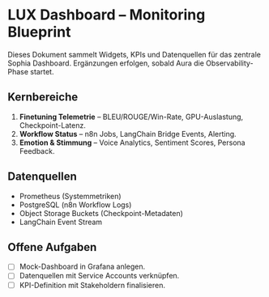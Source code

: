 # LUX Dashboard – Monitoring Blueprint

Dieses Dokument sammelt Widgets, KPIs und Datenquellen für das zentrale Sophia
Dashboard. Ergänzungen erfolgen, sobald Aura die Observability-Phase startet.

## Kernbereiche

1. **Finetuning Telemetrie** – BLEU/ROUGE/Win-Rate, GPU-Auslastung, Checkpoint-Latenz.
2. **Workflow Status** – n8n Jobs, LangChain Bridge Events, Alerting.
3. **Emotion & Stimmung** – Voice Analytics, Sentiment Scores, Persona Feedback.

## Datenquellen

- Prometheus (Systemmetriken)
- PostgreSQL (n8n Workflow Logs)
- Object Storage Buckets (Checkpoint-Metadaten)
- LangChain Event Stream

## Offene Aufgaben

- [ ] Mock-Dashboard in Grafana anlegen.
- [ ] Datenquellen mit Service Accounts verknüpfen.
- [ ] KPI-Definition mit Stakeholdern finalisieren.
